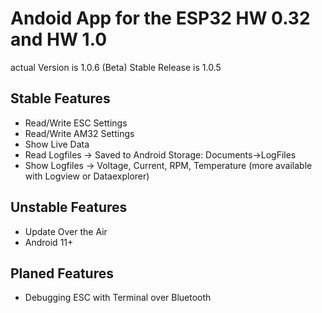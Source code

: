 # Andoid App for the ESP32 HW 0.32 and HW 1.0

actual Version is 1.0.6 (Beta)
Stable Release is 1.0.5

## Stable Features
- Read/Write ESC Settings
- Read/Write AM32 Settings
- Show Live Data
- Read Logfiles -> Saved to Android Storage: Documents->LogFiles
- Show Logfiles -> Voltage, Current, RPM, Temperature (more available with Logview or Dataexplorer)

## Unstable Features
- Update Over the Air
- Android 11+

## Planed Features
- Debugging ESC with Terminal over Bluetooth
